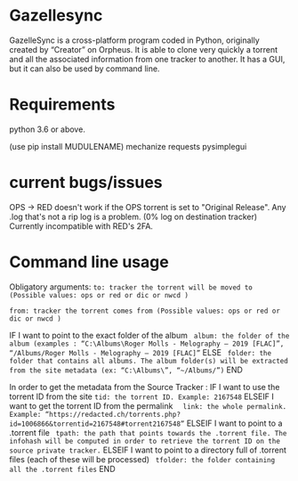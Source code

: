 # Gazellesync
GazelleSync is a cross-platform program coded in Python, originally created by “Creator” on Orpheus.
It is able to clone very quickly a torrent and all the associated information from one tracker to another.
It has a GUI, but it can also be used by command line.

# Requirements

python 3.6 or above.

(use pip install MUDULENAME)
mechanize
requests 
pysimplegui

# current bugs/issues

OPS -> RED doesn't work if the OPS torrent is set to "Original Release".
Any .log that's not a rip log is a problem. (0% log on destination tracker)
Currently incompatible with RED's 2FA.

# Command line usage

Obligatory arguments:
`to: tracker the torrent will be moved to (Possible values: ops or red or dic or nwcd )`

`from: tracker the torrent comes from (Possible values: ops or red or dic or nwcd )`

IF I want to point to the exact folder of the album
 ` album: the folder of the album (examples : “C:\Albums\Roger Molls - Melography – 2019 [FLAC]”, “/Albums/Roger Molls - Melography – 2019 [FLAC]”`
ELSE
 ` folder: the folder that contains all albums. The album folder(s) will be extracted from the site metadata (ex: “C:\Albums\”, “~/Albums/”)`
END

In order to get the metadata from the Source Tracker :
IF I want to use the torrent ID from the site
  `tid: the torrent ID. Example: 2167548`
ELSEIF I want to get the torrent ID from the permalink
`  link: the whole permalink. Example: “https://redacted.ch/torrents.php?id=1006866&torrentid=2167548#torrent2167548”`
ELSEIF I want to point to a .torrent file
 ` tpath: the path that points towards the .torrent file. The infohash will be computed in order to retrieve the torrent ID on the source private tracker.`
ELSEIF I want to point to a directory full of .torrent files (each of these will be processed)
 ` tfolder: the folder containing all the .torrent files`
END
